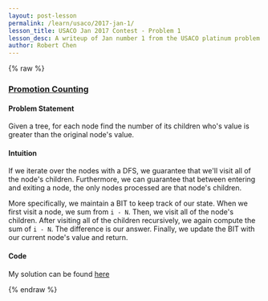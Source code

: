 ```yaml
---
layout: post-lesson
permalink: /learn/usaco/2017-jan-1/
lesson_title: USACO Jan 2017 Contest - Problem 1
lesson_desc: A writeup of Jan number 1 from the USACO platinum problem set
author: Robert Chen
---
```


{% raw %}

### [Promotion Counting](http://usaco.org/index.php?page=viewproblem2&cpid=696)

#### Problem Statement
Given a tree, for each node find the number of its children who's value is greater than the original node's value.

#### Intuition
If we iterate over the nodes with a DFS, we guarantee that we'll visit all of the node's children. Furthermore, we can guarantee that between entering and exiting a node, the only nodes processed are that node's children.

More specifically, we maintain a BIT to keep track of our state. When we first visit a node, we sum from `i - N`. Then, we visit all of the node's children. After visiting all of the children recursively, we again compute the sum of `i - N`. The difference is our answer. Finally, we update the BIT with our current node's value and return.

#### Code

My solution can be found [here](https://github.com/chen-robert/writeups/blob/master/usaco/2015/code/maxflow.java)

{% endraw %}
